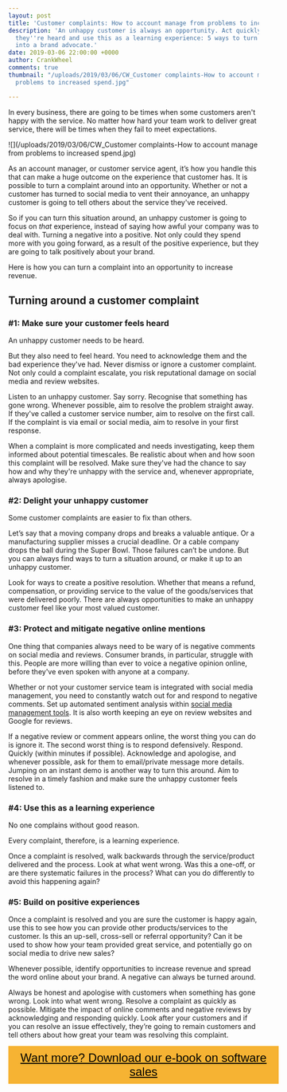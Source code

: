 ```yaml
---
layout: post
title: 'Customer complaints: How to account manage from problems to increased spend'
description: 'An unhappy customer is always an opportunity. Act quickly, make sure
  they''re heard and use this as a learning experience: 5 ways to turn a complaint
  into a brand advocate.'
date: 2019-03-06 22:00:00 +0000
author: CrankWheel
comments: true
thumbnail: "/uploads/2019/03/06/CW_Customer complaints-How to account manage from
  problems to increased spend.jpg"

---
```

In every business, there are going to be times when some customers aren't happy with the service. No matter how hard your team work to deliver great service, there will be times when they fail to meet expectations.

![](/uploads/2019/03/06/CW_Customer complaints-How to account manage from problems to increased spend.jpg)

As an account manager, or customer service agent, it’s how you handle this that can make a huge outcome on the experience that customer has. It is possible to turn a complaint around into an opportunity. Whether or not a customer has turned to social media to vent their annoyance, an unhappy customer is going to tell others about the service they've received.

So if you can turn this situation around, an unhappy customer is going to focus on _that_ experience, instead of saying how awful your company was to deal with. Turning a negative into a positive. Not only could they spend more with you going forward, as a result of the positive experience, but they are going to talk positively about your brand.

Here is how you can turn a complaint into an opportunity to increase revenue.

## Turning around a customer complaint

### #1: Make sure your customer feels heard

An unhappy customer needs to be heard.

But they also need to feel heard. You need to acknowledge them and the bad experience they've had. Never dismiss or ignore a customer complaint. Not only could a complaint escalate, you risk reputational damage on social media and review websites.

Listen to an unhappy customer. Say sorry. Recognise that something has gone wrong. Whenever possible, aim to resolve the problem straight away. If they've called a customer service number, aim to resolve on the first call. If the complaint is via email or social media, aim to resolve in your first response.

When a complaint is more complicated and needs investigating, keep them informed about potential timescales. Be realistic about when and how soon this complaint will be resolved. Make sure they've had the chance to say how and why they're unhappy with the service and, whenever appropriate, always apologise.

### #2: Delight your unhappy customer

Some customer complaints are easier to fix than others.

Let’s say that a moving company drops and breaks a valuable antique. Or a manufacturing supplier misses a crucial deadline. Or a cable company drops the ball during the Super Bowl. Those failures can’t be undone. But you can always find ways to turn a situation around, or make it up to an unhappy customer.

Look for ways to create a positive resolution. Whether that means a refund, compensation, or providing service to the value of the goods/services that were delivered poorly. There are always opportunities to make an unhappy customer feel like your most valued customer.

### #3: Protect and mitigate negative online mentions

One thing that companies always need to be wary of is negative comments on social media and reviews. Consumer brands, in particular, struggle with this. People are more willing than ever to voice a negative opinion online, before they've even spoken with anyone at a company.

Whether or not your customer service team is integrated with social media management, you need to constantly watch out for and respond to negative comments. Set up automated sentiment analysis within [social media management tools](https://www.socialpilot.co/social-media-management-tools). It is also worth keeping an eye on review websites and Google for reviews.

If a negative review or comment appears online, the worst thing you can do is ignore it. The second worst thing is to respond defensively. Respond. Quickly (within minutes if possible). Acknowledge and apologise, and whenever possible, ask for them to email/private message more details. Jumping on an instant demo is another way to turn this around. Aim to resolve in a timely fashion and make sure the unhappy customer feels listened to.

### #4: Use this as a learning experience

No one complains without good reason.

Every complaint, therefore, is a learning experience.

Once a complaint is resolved, walk backwards through the service/product delivered and the process. Look at what went wrong. Was this a one-off, or are there systematic failures in the process? What can you do differently to avoid this happening again?

### #5: Build on positive experiences

Once a complaint is resolved and you are sure the customer is happy again, use this to see how you can provide other products/services to the customer. Is this an up-sell, cross-sell or referral opportunity? Can it be used to show how your team provided great service, and potentially go on social media to drive new sales?

Whenever possible, identify opportunities to increase revenue and spread the word online about your brand. A negative can always be turned around.

Always be honest and apologise with customers when something has gone wrong. Look into what went wrong. Resolve a complaint as quickly as possible. Mitigate the impact of online comments and negative reviews by acknowledging and responding quickly. Look after your customers and if you can resolve an issue effectively, they’re going to remain customers and tell others about how great your team was resolving this complaint.

<style> .btn-signup { padding-top: 11px !important; border-radius: 0px !important; background-color: #f6b333; text-align: center; padding: 10px 20px !important; border: 0px !important; width: 100%; margin-bottom: 20px; } .btn-signup a { color: black !important; font-family: 'Titillium Web', sans-serif; font-size: 24px !important; font-weight: normal !important; } </style>

<div class="btn-signup"><a style="cursor: pointer;" href="/sign-up-to-download">Want more? Download our e-book on software sales</a></div>
